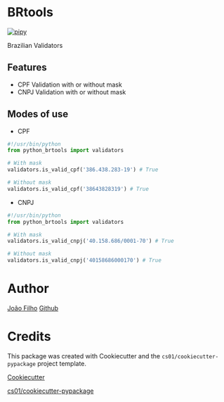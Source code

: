 # BRtools

[![pipy](https://img.shields.io/pypi/v/brtools.svg)](https://pypi.python.org/pypi/brtools)

Brazilian Validators

## Features

- CPF Validation with or without mask
- CNPJ Validation with or without mask

## Modes of use

- CPF

```python
#!/usr/bin/python
from python_brtools import validators

# With mask
validators.is_valid_cpf('386.438.283-19') # True

# Without mask
validators.is_valid_cpf('38643828319') # True
```

- CNPJ

```python
#!/usr/bin/python
from python_brtools import validators

# With mask
validators.is_valid_cnpj('40.158.686/0001-70') # True

# Without mask
validators.is_valid_cnpj('40158686000170') # True
```

# Author

[João Filho](https://joaofilho.dev)
[Github](https://github.com/drummerzzz)

# Credits

This package was created with Cookiecutter and the `cs01/cookiecutter-pypackage` project template.

[Cookiecutter](https://github.com/audreyr/cookiecutter)

[cs01/cookiecutter-pypackage](https://github.com/cs01/cookiecutter-pypackage)

